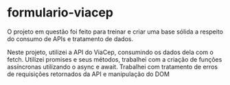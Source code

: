 # formulario-viacep

O projeto em questão foi feito para treinar e criar uma base sólida a respeito do consumo de APIs e tratamento de dados.

Neste projeto, utilizei a API do ViaCep, consumindo os dados dela com o fetch. 
Utilizei promises e seus métodos, trabalhei com a criação de funções assíncronas utilizando o async e await.
Trabalhei com tratamento de erros de requisições retornados da API e manipulação do DOM
